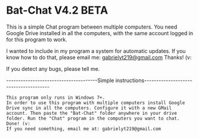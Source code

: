 # Bat-Chat V4.2 BETA
This is a simple Chat program between multiple computers. You need Google Drive installed in all the computers, with the same account logged in for this program to work.

I wanted to include in my program a system for automatic updates. If you know how to do that, please email me: gabrielyt219@gmail.com Thanks! (v:

If you detect any bugs, please tell me.


--------------------------------------Simple instructions--------------------------------------

	This program only runs in Windows 7+.
	In order to use this program with multiple computers install Google Drive sync in all the computers. Configure it with a new GMail account. Then paste the "Bat-Chat" folder anywhere in your drive folder. Run the "Chat" program in the computers you want to chat. Done! (v:
	If you need something, email me at: gabrielyt219@gmail.com
